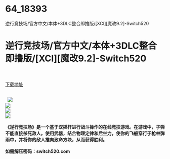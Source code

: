 # 64_18393
逆行竞技场/官方中文/本体+3DLC整合即撸版/[XCI][魔改9.2]-Switch520
# 逆行竞技场/官方中文/本体+3DLC整合即撸版/[XCI][魔改9.2]-Switch520
 <br/></br>
[下载地址](https://www.switch520.cc/article/18393 "下载地址")
<br/></br>

<p><strong>&nbsp; <img src="https://www.switch520.cc/muke_img/upload_art_editor_20210607-1_5b1101edc5e04c4af94662b707939434.jpg"> </strong><br>
<strong><img src="https://www.switch520.cc/muke_img/upload_art_editor_20210607-1_8601df528958a1f69520f7d92f0539c3.jpg"></strong><br>
<strong><img src="https://www.switch520.cc/muke_img/upload_art_editor_20210607-1_06777c5a068bc88df150f1c2aeeacee4.jpg"></strong><br>
<strong><img src="https://www.switch520.cc/muke_img/upload_art_editor_20210607-1_85a4a21861265551cd0cf70dcafdb267.jpg"></strong><br>
<strong>&nbsp;</strong><br>
<strong>《逆行竞技场》是一个基于双摇杆进行战斗操作的在线竞技游戏。在游戏中，子弹不能直接杀死敌人。使用武器，结合物理定律和后坐力，使你的飞船穿行于枪林弹雨中，并将你的敌人推向致命方块，从而获得胜利。</strong><br>
&nbsp;<br>
<strong>如需解压密码：switch520.com</strong><br>
<strong>&nbsp;</strong><br>
